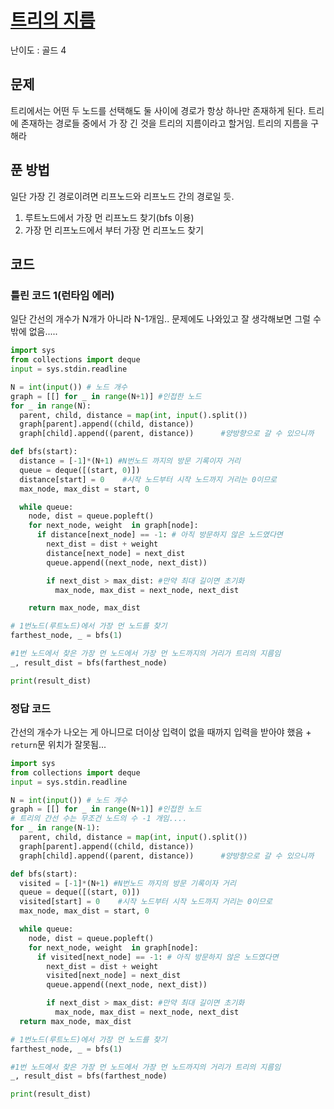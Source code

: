 # [트리의 지름](https://www.acmicpc.net/problem/1967)

난이도 : 골드 4

## 문제

트리에서는 어떤 두 노드를 선택해도 둘 사이에 경로가 항상 하나만 존재하게 된다. 트리에 존재하는 경로들 중에서 가 장 긴 것을 트리의 지름이라고 할거임. 트리의 지름을 구해라

## 푼 방법

일단 가장 긴 경로이려면 리프노드와 리프노드 간의 경로일 듯.

1. 루트노드에서 가장 먼 리프노드 찾기(bfs 이용)
2. 가장 먼 리프노드에서 부터 가장 먼 리프노드 찾기

## 코드

### 틀린 코드 1(런타임 에러)

일단 간선의 개수가 N개가 아니라 N-1개임.. 문제에도 나와있고 잘 생각해보면 그럴 수 밖에 없음.....

```python
import sys
from collections import deque
input = sys.stdin.readline

N = int(input()) # 노드 개수
graph = [[] for _ in range(N+1)] #인접한 노드
for _ in range(N):
  parent, child, distance = map(int, input().split())
  graph[parent].append((child, distance))
  graph[child].append((parent, distance))      #양방향으로 갈 수 있으니까

def bfs(start):
  distance = [-1]*(N+1) #N번노드 까지의 방문 기록이자 거리
  queue = deque([(start, 0)])
  distance[start] = 0    #시작 노드부터 시작 노드까지 거리는 0이므로
  max_node, max_dist = start, 0

  while queue:
    node, dist = queue.popleft()
    for next_node, weight  in graph[node]:
      if distance[next_node] == -1: # 아직 방문하지 않은 노드였다면
        next_dist = dist + weight
        distance[next_node] = next_dist
        queue.append((next_node, next_dist))

        if next_dist > max_dist: #만약 최대 길이면 초기화
          max_node, max_dist = next_node, next_dist

    return max_node, max_dist

# 1번노드(루트노드)에서 가장 먼 노드를 찾기
farthest_node, _ = bfs(1)

#1번 노드에서 찾은 가장 먼 노드에서 가장 먼 노드까지의 거리가 트리의 지름임
_, result_dist = bfs(farthest_node)

print(result_dist)
```

### 정답 코드

간선의 개수가 나오는 게 아니므로 더이상 입력이 없을 때까지 입력을 받아야 했음 + `return`문 위치가 잘못됨...

```python
import sys
from collections import deque
input = sys.stdin.readline

N = int(input()) # 노드 개수
graph = [[] for _ in range(N+1)] #인접한 노드
# 트리의 간선 수는 무조건 노드의 수 -1 개임....
for _ in range(N-1):
  parent, child, distance = map(int, input().split())
  graph[parent].append((child, distance))
  graph[child].append((parent, distance))      #양방향으로 갈 수 있으니까

def bfs(start):
  visited = [-1]*(N+1) #N번노드 까지의 방문 기록이자 거리
  queue = deque([(start, 0)])
  visited[start] = 0    #시작 노드부터 시작 노드까지 거리는 0이므로
  max_node, max_dist = start, 0

  while queue:
    node, dist = queue.popleft()
    for next_node, weight  in graph[node]:
      if visited[next_node] == -1: # 아직 방문하지 않은 노드였다면
        next_dist = dist + weight
        visited[next_node] = next_dist
        queue.append((next_node, next_dist))

        if next_dist > max_dist: #만약 최대 길이면 초기화
          max_node, max_dist = next_node, next_dist
  return max_node, max_dist

# 1번노드(루트노드)에서 가장 먼 노드를 찾기
farthest_node, _ = bfs(1)

#1번 노드에서 찾은 가장 먼 노드에서 가장 먼 노드까지의 거리가 트리의 지름임
_, result_dist = bfs(farthest_node)

print(result_dist)
```
